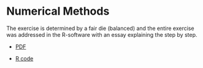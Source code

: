 # Numerical Methods

The exercise is determined by a fair die (balanced) and the entire exercise was addressed in the R-software with an essay explaining the step by step.

- [PDF](https://github.com/aggranadoss/numerical_methods/blob/main/statistical_inference/inferencia.pdf)

- [R code](https://github.com/aggranadoss/numerical_methods/blob/main/statistical_inference/inferencia.Rmd)
